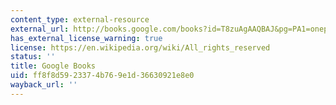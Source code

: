 ```yaml
---
content_type: external-resource
external_url: http://books.google.com/books?id=T8zuAgAAQBAJ&pg=PA1=onepage
has_external_license_warning: true
license: https://en.wikipedia.org/wiki/All_rights_reserved
status: ''
title: Google Books
uid: ff8f8d59-2337-4b76-9e1d-36630921e8e0
wayback_url: ''
---
```

